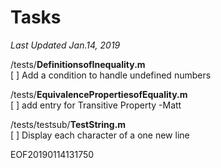 # Tasks   
*Last Updated Jan.14, 2019*  
  
  
/tests/**DefinitionsofInequality.m**  
[ ] Add a condition to handle undefined numbers  
  
/tests/**EquivalencePropertiesofEquality.m**  
[ ] add entry for Transitive Property -Matt  
  
/tests/testsub/**TestString.m**  
[ ] Display each character of a one new line  
  
  
EOF20190114131750